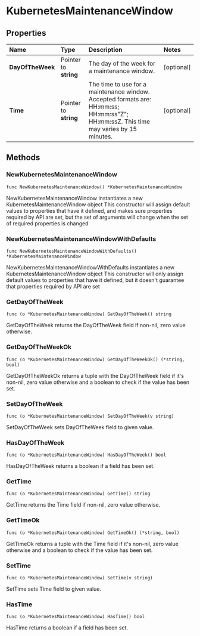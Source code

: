 # KubernetesMaintenanceWindow

## Properties

| Name | Type | Description | Notes |
| :--- | :--- | :--- | :--- |
| **DayOfTheWeek** | Pointer to **string** | The day of the week for a maintenance window. | \[optional\] |
| **Time** | Pointer to **string** | The time to use for a maintenance window. Accepted formats are: HH:mm:ss; HH:mm:ss\"Z\"; HH:mm:ssZ. This time may varies by 15 minutes. | \[optional\] |

## Methods

### NewKubernetesMaintenanceWindow

`func NewKubernetesMaintenanceWindow() *KubernetesMaintenanceWindow`

NewKubernetesMaintenanceWindow instantiates a new KubernetesMaintenanceWindow object This constructor will assign default values to properties that have it defined, and makes sure properties required by API are set, but the set of arguments will change when the set of required properties is changed

### NewKubernetesMaintenanceWindowWithDefaults

`func NewKubernetesMaintenanceWindowWithDefaults() *KubernetesMaintenanceWindow`

NewKubernetesMaintenanceWindowWithDefaults instantiates a new KubernetesMaintenanceWindow object This constructor will only assign default values to properties that have it defined, but it doesn't guarantee that properties required by API are set

### GetDayOfTheWeek

`func (o *KubernetesMaintenanceWindow) GetDayOfTheWeek() string`

GetDayOfTheWeek returns the DayOfTheWeek field if non-nil, zero value otherwise.

### GetDayOfTheWeekOk

`func (o *KubernetesMaintenanceWindow) GetDayOfTheWeekOk() (*string, bool)`

GetDayOfTheWeekOk returns a tuple with the DayOfTheWeek field if it's non-nil, zero value otherwise and a boolean to check if the value has been set.

### SetDayOfTheWeek

`func (o *KubernetesMaintenanceWindow) SetDayOfTheWeek(v string)`

SetDayOfTheWeek sets DayOfTheWeek field to given value.

### HasDayOfTheWeek

`func (o *KubernetesMaintenanceWindow) HasDayOfTheWeek() bool`

HasDayOfTheWeek returns a boolean if a field has been set.

### GetTime

`func (o *KubernetesMaintenanceWindow) GetTime() string`

GetTime returns the Time field if non-nil, zero value otherwise.

### GetTimeOk

`func (o *KubernetesMaintenanceWindow) GetTimeOk() (*string, bool)`

GetTimeOk returns a tuple with the Time field if it's non-nil, zero value otherwise and a boolean to check if the value has been set.

### SetTime

`func (o *KubernetesMaintenanceWindow) SetTime(v string)`

SetTime sets Time field to given value.

### HasTime

`func (o *KubernetesMaintenanceWindow) HasTime() bool`

HasTime returns a boolean if a field has been set.

